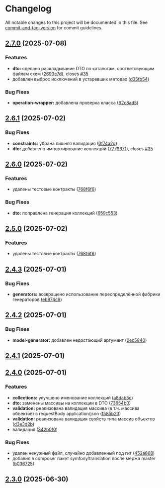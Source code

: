 # Changelog

All notable changes to this project will be documented in this file. See [commit-and-tag-version](https://github.com/absolute-version/commit-and-tag-version) for commit guidelines.

## [2.7.0](https://github.com/webpractik/bitrixapigen/compare/v2.6.1...v2.7.0) (2025-07-08)


### Features

* **dto:** сделано раскладывание DTO по каталогам, соответсвующим файлам схем ([2693e7d](https://github.com/webpractik/bitrixapigen/commit/2693e7d9610556e6d0c47effbfd1181231f6bc89)), closes [#35](https://github.com/webpractik/bitrixapigen/issues/35)
* добавлен выброс исключений в устаревших методах ([d35fb54](https://github.com/webpractik/bitrixapigen/commit/d35fb54c4f381de6f649a89421d8c6526a61e2bd))


### Bug Fixes

* **operation-wrapper:** добавлена проверка класса ([62c8ad5](https://github.com/webpractik/bitrixapigen/commit/62c8ad50c60cbf2e551fbba06b5629668d3cd5d9))

## [2.6.1](https://github.com/webpractik/bitrixapigen/compare/v2.6.0...v2.6.1) (2025-07-02)


### Bug Fixes

* **constraints:** убрана лишняя валидация ([0f74a2d](https://github.com/webpractik/bitrixapigen/commit/0f74a2d17675831e226cd55706894176877e4ac2))
* **dto:** добавлено импортирование коллекций ([7779371](https://github.com/webpractik/bitrixapigen/commit/7779371581b331ea15d5287e5869858a3d43ebe3)), closes [#35](https://github.com/webpractik/bitrixapigen/issues/35)

## [2.6.0](https://github.com/webpractik/bitrixapigen/compare/v2.4.3...v2.6.0) (2025-07-02)


### Features

* удалены тестовые контракты ([768f6f6](https://github.com/webpractik/bitrixapigen/commit/768f6f6330c9df4a37e7d938aa4ffe1bef53f2f1))


### Bug Fixes

* **dto:** поправлена генерация коллекций ([659c553](https://github.com/webpractik/bitrixapigen/commit/659c5530f04386373135ea589e923dfd725fb38f))

## [2.5.0](https://github.com/webpractik/bitrixapigen/compare/v2.4.3...v2.5.0) (2025-07-02)


### Features

* удалены тестовые контракты ([768f6f6](https://github.com/webpractik/bitrixapigen/commit/768f6f6330c9df4a37e7d938aa4ffe1bef53f2f1))

## [2.4.3](https://github.com/webpractik/bitrixapigen/compare/v2.4.2...v2.4.3) (2025-07-01)


### Bug Fixes

* **generators:** возвращено использование переопределённой фабрики генераторов ([eb974c9](https://github.com/webpractik/bitrixapigen/commit/eb974c9c64a4bf4e1d220cd6c7c153c2d61da22a))

## [2.4.2](https://github.com/webpractik/bitrixapigen/compare/v2.4.1...v2.4.2) (2025-07-01)


### Bug Fixes

* **model-generator:** добавлен недостающий аргумент ([0ec5840](https://github.com/webpractik/bitrixapigen/commit/0ec5840acbeea0690b3dac54aad0951be5a7e810))

## [2.4.1](https://github.com/webpractik/bitrixapigen/compare/v2.4.0...v2.4.1) (2025-07-01)

## [2.4.0](https://github.com/webpractik/bitrixapigen/compare/v2.3.0...v2.4.0) (2025-07-01)


### Features

* **collections:** улучшено именование коллекций ([a8dab5c](https://github.com/webpractik/bitrixapigen/commit/a8dab5ca4348e2afd2fea452567d3c246c7e45f6))
* **dto:** заменены массивы на коллекции в DTO ([73654b0](https://github.com/webpractik/bitrixapigen/commit/73654b07d87e7a0e4347728fdd17e5dfbe4eec58))
* **validation:** реализована валидация массива (в т.ч. массива объектов) в requestBody application/json ([f585b23](https://github.com/webpractik/bitrixapigen/commit/f585b234ede6fc7b4b7181f29d667421fd55bf4b))
* **validation:** реализована валидация свойств типа массив объектов ([d3e3d2b](https://github.com/webpractik/bitrixapigen/commit/d3e3d2bf8d7605d38f0006298523b26f8be93e9e))
* валидация ([342b0f0](https://github.com/webpractik/bitrixapigen/commit/342b0f0bc5c4b48c237f4fba663b7efb90b20dad))


### Bug Fixes

*  удален ненужный файл, случайно добавленный под гит ([452a868](https://github.com/webpractik/bitrixapigen/commit/452a86840e835b00ce8f93183aba755b7474f9e9))
* добавил в composer пакет symfony/translation после мержа master ([b036725](https://github.com/webpractik/bitrixapigen/commit/b0367255888e57bc761ce0090ebc1cea691b1239))

## [2.3.0](https://github.com/webpractik/bitrixapigen/compare/v2.1.1...v2.3.0) (2025-06-30)
